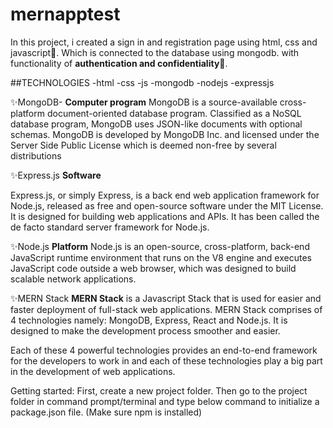 # mernapptest

In this project, i created a sign in and registration page using html, css and javascript🎁. Which is connected to the database using mongodb.
with functionality of **authentication and confidentiality**👬.


##TECHNOLOGIES 
-html
-css
-js
-mongodb
-nodejs
-expressjs


✨MongoDB-
**Computer program**
MongoDB is a source-available cross-platform document-oriented database program. Classified as a NoSQL database program, MongoDB uses JSON-like documents with optional schemas. MongoDB is developed by MongoDB Inc. and licensed under the Server Side Public License which is deemed non-free by several distributions

✨Express.js
**Software**

Express.js, or simply Express, is a back end web application framework for Node.js, released as free and open-source software under the MIT License. It is designed for building web applications and APIs. It has been called the de facto standard server framework for Node.js.

✨Node.js
**Platform**
Node.js is an open-source, cross-platform, back-end JavaScript runtime environment that runs on the V8 engine and executes JavaScript code outside a web browser, which was designed to build scalable network applications.

✨MERN Stack
**MERN Stack** is a Javascript Stack that is used for easier and faster deployment of full-stack web applications. MERN Stack comprises of 4 technologies namely: MongoDB, Express, React and Node.js. It is designed to make the development process smoother and easier.

Each of these 4 powerful technologies provides an end-to-end framework for the developers to work in and each of these technologies play a big part in the development of web applications.

Getting started: First, create a new project folder. Then go to the project folder in command prompt/terminal and type below command to initialize a package.json file. (Make sure npm is installed) 

